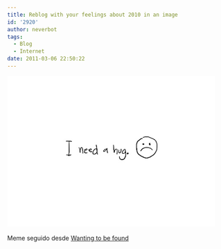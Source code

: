 ```yaml
---
title: Reblog with your feelings about 2010 in an image
id: '2920'
author: neverbot
tags:
  - Blog
  - Internet
date: 2011-03-06 22:50:22
---
```


![201103062249.jpg](./reblog-with-your-feelings-about-2010-in-an-image/201103062249.jpg)

Meme seguido desde [Wanting to be found](http://wantingtobefound.tumblr.com/post/2487211203/reblog-with-your-feelings-about-2010-in-a-gif)